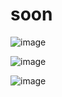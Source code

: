 # soon 

![image](https://github.com/user-attachments/assets/700dfd29-4f19-4e03-8581-63ee9884f73e)

![image](https://github.com/user-attachments/assets/dc6bf9b6-55fe-410c-bac7-0cc18c47eef3)

![image](https://github.com/user-attachments/assets/0a893ad4-d6c4-44f6-816f-276ea45754b0)


